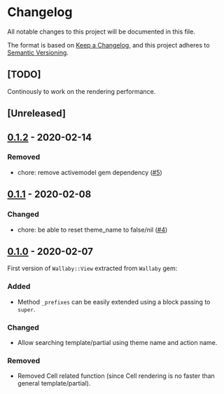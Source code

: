 # Changelog
All notable changes to this project will be documented in this file.

The format is based on [Keep a Changelog](https://keepachangelog.com/en/1.0.0/),
and this project adheres to [Semantic Versioning](https://semver.org/spec/v2.0.0.html).

## [TODO]

Continously to work on the rendering performance.

## [Unreleased]

## [0.1.2](https://github.com/wallaby-rails/wallaby-view/releases/tag/0.1.2) - 2020-02-14

### Removed

- chore: remove activemodel gem dependency ([#5](https://github.com/wallaby-rails/wallaby-view/pull/5))


## [0.1.1](https://github.com/wallaby-rails/wallaby-view/releases/tag/0.1.1) - 2020-02-08

### Changed

- chore: be able to reset theme_name to false/nil ([#4](https://github.com/wallaby-rails/wallaby-view/pull/4))

## [0.1.0](https://github.com/wallaby-rails/wallaby-view/releases/tag/0.1.0) - 2020-02-07

First version of `Wallaby::View` extracted from `Wallaby` gem:

### Added

- Method `_prefixes` can be easily extended using a block passing to `super`.

### Changed

- Allow searching template/partial using theme name and action name.

### Removed

- Removed Cell related function (since Cell rendering is no faster than general template/partial).
